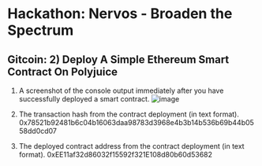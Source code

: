 # Hackathon: Nervos - Broaden the Spectrum

## Gitcoin: 2) Deploy A Simple Ethereum Smart Contract On Polyjuice

1. A screenshot of the console output immediately after you have successfully deployed a smart contract.
   ![image]()

2. The transaction hash from the contract deployment (in text format).
   0x78521b92481b6c04b16063daa98783d3968e4b3b14b536b69b44b0558dd0cd07

3. The deployed contract address from the contract deployment (in text format).
   0xEE11af32d86032f15592f321E108d80b60d53682
